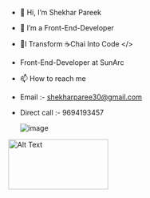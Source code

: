 - 👋 Hi, I’m Shekhar Pareek

* 👀 I’m a Front-End-Developer

+ 🌱I Transform ☕Chai Into Code </>

- Front-End-Developer at SunArc

* 📫 How to reach me

+ Email :- shekharparee30@gmail.com

+ Direct call :- 9694193457

     ![image](https://i.ibb.co/BV1n3z0B/illustration-2.png)

<img src="image_url_or_path" alt="Alt Text" width="200" height="100">


